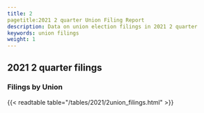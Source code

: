 ```yaml
---
title: 2
pagetitle:2021 2 quarter Union Filing Report
description: Data on union election filings in 2021 2 quarter 
keywords: union filings
weight: 1
---
```


## 2021 2 quarter filings

### Filings by Union
{{< readtable table="/tables/2021/2union_filings.html" >}}
